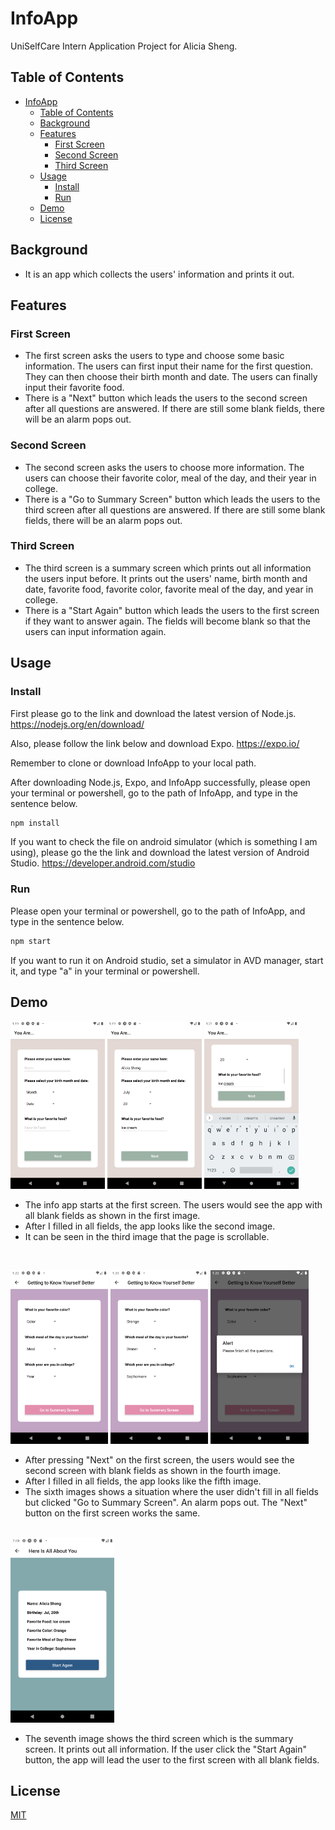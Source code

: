 # InfoApp

UniSelfCare Intern Application Project for Alicia Sheng.

## Table of Contents

- [InfoApp](#InfoApp)
  - [Table of Contents](#table-of-contents)
  - [Background](#background)
  - [Features](#features)
    - [First Screen](#first-screen)
    - [Second Screen](#second-screen)
    - [Third Screen](#third-screen)
  - [Usage](#usage)
    - [Install](#install)
    - [Run](#run)
  - [Demo](#demo)
  - [License](#license)

## Background

- It is an app which collects the users' information and prints it out.

## Features

### First Screen

- The first screen asks the users to type and choose some basic information. The users can first input their name for the first question. They can then choose their birth month and date. The users can finally input their favorite food.
- There is a "Next" button which leads the users to the second screen after all questions are answered. If there are still some blank fields, there will be an alarm pops out.


### Second Screen

- The second screen asks the users to choose more information. The users can choose their favorite color, meal of the day, and their year in college.
- There is a "Go to Summary Screen" button which leads the users to the third screen after all questions are answered. If there are still some blank fields, there will be an alarm pops out.

### Third Screen

- The third screen is a summary screen which prints out all information the users input before. It prints out the users' name, birth month and date, favorite food, favorite color, favorite meal of the day, and year in college.
- There is a "Start Again" button which leads the users to the first screen if they want to answer again. The fields will become blank so that the users can input information again.

## Usage

### Install

First please go to the link and download the latest version of Node.js.
https://nodejs.org/en/download/

Also, please follow the link below and download Expo.
https://expo.io/

Remember to clone or download InfoApp to your local path.

After downloading Node.js, Expo, and InfoApp successfully, please open your terminal or powershell, go to the path of InfoApp, and type in the sentence below.

```sh
npm install
```

If you want to check the file on android simulator (which is something I am using), please go the the link and download the latest version of Android Studio.
https://developer.android.com/studio

### Run

Please open your terminal or powershell, go to the path of InfoApp, and type in the sentence below.

```sh
npm start
```

If you want to run it on Android studio, set a simulator in AVD manager, start it, and type "a" in your terminal or powershell.

## Demo

<img src="https://github.com/Alicia-Sheng/InfoApp/blob/master/screenshot/1.png" width="30%"> <img src="https://github.com/Alicia-Sheng/InfoApp/blob/master/screenshot/2.png" width="30%"> <img src="https://github.com/Alicia-Sheng/InfoApp/blob/master/screenshot/3.png" width="30%">

- The info app starts at the first screen. The users would see the app with all blank fields as shown in the first image.
- After I filled in all fields, the app looks like the second image.
- It can be seen in the third image that the page is scrollable.
<br/>

<img src="https://github.com/Alicia-Sheng/InfoApp/blob/master/screenshot/4.png" width="31%"> <img src="https://github.com/Alicia-Sheng/InfoApp/blob/master/screenshot/6.png" width="31%"> <img src="https://github.com/Alicia-Sheng/InfoApp/blob/master/screenshot/5.png" width="31%">

- After pressing "Next" on the first screen, the users would see the second screen with blank fields as shown in the fourth image.
- After I filled in all fields, the app looks like the fifth image.
- The sixth images shows a situation where the user didn't fill in all fields but clicked "Go to Summary Screen". An alarm pops out. The "Next" button on the first screen works the same.
<br/>

<img src="https://github.com/Alicia-Sheng/InfoApp/blob/master/screenshot/7.png" width="33%">

- The seventh image shows the third screen which is the summary screen. It prints out all information. If the user click the "Start Again" button, the app will lead the user to the first screen with all blank fields.

## License

[MIT](LICENSE)
